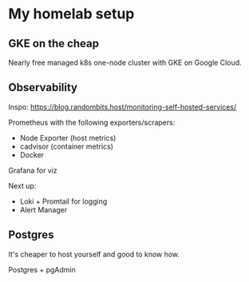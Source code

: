 # My homelab setup

## GKE on the cheap

Nearly free managed k8s one-node cluster with GKE on Google Cloud.

## Observability

Inspo: https://blog.randombits.host/monitoring-self-hosted-services/

Prometheus with the following exporters/scrapers:

- Node Exporter (host metrics)
- cadvisor (container metrics)
- Docker

Grafana for viz

Next up:

- Loki + Promtail for logging
- Alert Manager

## Postgres

It's cheaper to host yourself and good to know how.

Postgres + pgAdmin
